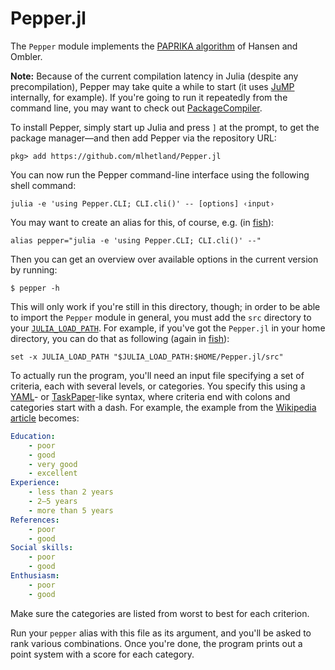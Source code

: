 # Pepper.jl

The `Pepper` module implements the [PAPRIKA algorithm][1] of Hansen and
Ombler.

**Note:** Because of the current compilation latency in Julia (despite any
precompilation), Pepper may take quite a while to start (it uses [JuMP][2]
internally, for example). If you're going to run it repeatedly from the
command line, you may want to check out [PackageCompiler][3].

To install Pepper, simply start up Julia and press `]` at the prompt, to get
the package manager—and then add Pepper via the repository URL:
```
pkg> add https://github.com/mlhetland/Pepper.jl
```

You can now run the Pepper command-line interface using the following shell
command:
```
julia -e 'using Pepper.CLI; CLI.cli()' -- [options] ‹input›
```
You may want to create an alias for this, of course, e.g. (in [fish][4]):
```
alias pepper="julia -e 'using Pepper.CLI; CLI.cli()' --"
```
Then you can get an overview over available options in the current version by
running:
```
$ pepper -h
```
This will only work if you're still in this directory, though; in order to be
able to import the `Pepper` module in general, you must add the `src`
directory to your [`JULIA_LOAD_PATH`][5]. For example, if you've got the
`Pepper.jl` in your home directory, you can do that as following (again in
[fish][4]):
```
set -x JULIA_LOAD_PATH "$JULIA_LOAD_PATH:$HOME/Pepper.jl/src"
```
To actually run the program, you'll need an input file specifying a set of
criteria, each with several levels, or categories. You specify this using a
[YAML][6]-  or [TaskPaper][7]-like syntax, where criteria end with colons and
categories start with a dash. For example, the example from the [Wikipedia
article][1] becomes:

```yaml
Education:
    - poor
    - good
    - very good
    - excellent
Experience:
    - less than 2 years
    - 2–5 years
    - more than 5 years
References:
    - poor
    - good
Social skills:
    - poor
    - good
Enthusiasm:
    - poor
    - good
```

Make sure the categories are listed from worst to best for each criterion.

Run your `pepper` alias with this file as its argument, and you'll be asked to
rank various combinations. Once you're done, the program prints out a point
system with a score for each category.

[1]: http://en.wikipedia.org/wiki/Potentially_all_pairwise_rankings_of_all_possible_alternatives
[2]: https://github.com/JuliaOpt/JuMP.jl
[3]: https://github.com/JuliaLang/PackageCompiler.jl
[4]: https://fishshell.com
[5]: https://docs.julialang.org/en/v1/manual/environment-variables/index.html
[6]: https://yaml.org
[7]: https://www.taskpaper.com
